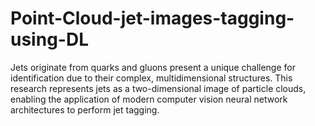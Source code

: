 # Point-Cloud-jet-images-tagging-using-DL
Jets originate from quarks and gluons present a unique challenge for identification due to their complex, multidimensional structures. This research represents jets as a two-dimensional image of particle clouds, enabling the application of modern computer vision neural network architectures to perform jet tagging.
